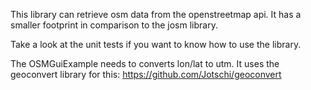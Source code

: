 This library can retrieve osm data from the openstreetmap api. It has a smaller footprint in comparison to the josm library. 

Take a look at the unit tests if you want to know how to use the library.

The OSMGuiExample needs to converts lon/lat to utm. It uses the geoconvert library for this: https://github.com/Jotschi/geoconvert